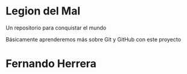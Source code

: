 # Legion del Mal
Un repositorio para conquistar el mundo

Básicamente aprenderemos más sobre Git y GitHub con este proyecto


# Fernando Herrera 


